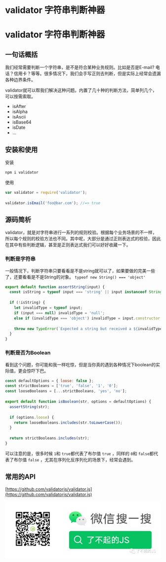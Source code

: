 # validator 字符串判断神器

# validator 字符串判断神器

## 一句话概括

我们经常需要判断一个字符串，是不是符合某种业务规则。比如是否是E-mail? 电话？信用卡？等等。很多情况下，我们会手写正则去判断，但是实际上经常会遗漏各种边界条件。

validator就可以帮我们解决这种问题。内置了几十种的判断方法，简单列几个，可以按需索取。

- isAfter
- isAlpha
- isAscii
- isBase64
- isDate
- ...

## 安装和使用

安装

```javascript
npm i validator
```

使用

```javascript
var validator = require('validator');

validator.isEmail('foo@bar.com'); //=> true
```

## 源码简析

validator，就是对字符串进行一系列的规则校验。根据每个业务场景的不一样，所以每个规则的校验方法也不同。其中呢，大部分是通过正则表达式的校验，因此在其中有些判断逻辑，甚至是正则表达式我们可以好好收藏一下。

### 判断是字符串

一般情况下，判断字符串只要看看是不是string就可以了，如果要做的完美一些了，还要看看是不是String的对象。 `typeof new String() === 'object'`

```jsx
export default function assertString(input) {
  const isString = typeof input === 'string' || input instanceof String;

  if (!isString) {
    let invalidType = typeof input;
    if (input === null) invalidType = 'null';
    else if (invalidType === 'object') invalidType = input.constructor.name;

    throw new TypeError(`Expected a string but received a ${invalidType}`);
  }
}
```

### 判断是否为Boolean

看到这个问题，你可能和我一样吃惊，但是当你真的遇到各种情况下boolean的实际值，更会惊吓下巴。

```jsx
const defaultOptions = { loose: false };
const strictBooleans = ['true', 'false', '1', '0'];
const looseBooleans = [...strictBooleans, 'yes', 'no'];

export default function isBoolean(str, options = defaultOptions) {
  assertString(str);

  if (options.loose) {
    return looseBooleans.includes(str.toLowerCase());
  }

  return strictBooleans.includes(str);
}
```

可以注意的是，很多时候 `1`和 `true`都代表了布尔值 `true` ，同样的 `0`和 `false`都代表了布尔值 `false` ，尤其在序列化反序列化的场景下，经常会遇到。

## 常用的API

[https://github.com/validatorjs/validator.js](https://github.com/validatorjs/validator.js)

![Banner](/images/wechat.png)

